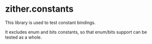 # zither.constants

This library is used to test constant bindings.

It excludes enum and bits constants, so that enum/bits support can be
tested as a whole.
